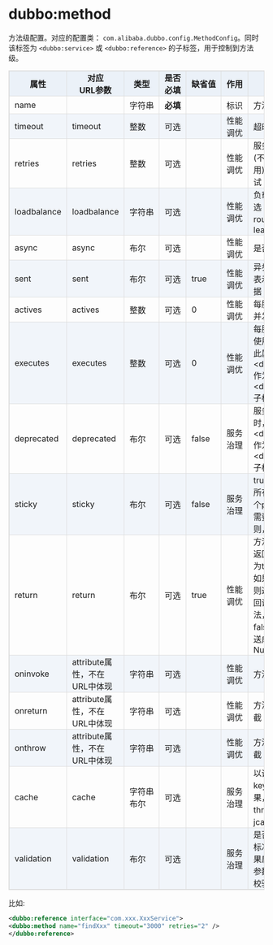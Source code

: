 <style>
table {
width: 100%;
max-width: 65em;
border: 1px solid #dedede;
margin: 15px auto;
border-collapse: collapse;
empty-cells: show;
}
table th,
table td {
height: 35px;
border: 1px solid #dedede;
padding: 0 10px;
}
table th {
font-weight: bold;
text-align: center !important;
background: rgba(158,188,226,0.2);
white-space: nowrap;
}
table tbody tr:nth-child(2n) {
background: rgba(158,188,226,0.12);
}
table td:nth-child(1) {
white-space: nowrap;
}
table td:nth-child(3) {
white-space: nowrap;
}
table td:nth-child(4) {
white-space: nowrap;
}
table td:nth-child(6) {
white-space: nowrap;
}
table tr:hover {
background: #efefef;
}
.table-area {
overflow: auto;
}
</style>

<script type="text/javascript">
[].slice.call(document.querySelectorAll('table')).forEach(function(el){
var wrapper = document.createElement('div');
wrapper.className = 'table-area';
el.parentNode.insertBefore(wrapper, el);
el.parentNode.removeChild(el);
wrapper.appendChild(el);
})
</script>
# dubbo:method

方法级配置。对应的配置类： `com.alibaba.dubbo.config.MethodConfig`。同时该标签为 `<dubbo:service>` 或 `<dubbo:reference>` 的子标签，用于控制到方法级。

| 属性 | 对应<br>URL参数 | 类型 | 是否<br>必填 | 缺省值 | 作用 | 描述 |
| --- | --- | ---- | --- | --- | --- | --- |
| name | | 字符串 | <b>必填</b> | | 标识 | 方法名 |
| timeout | timeout | 整数 | 可选 | | 性能<br>调优 | 超时时间(毫秒) |
| retries | retries | 整数 | 可选 | | 性能<br>调优 | 服务调用重试次数(不包括第一次调用)，0为不需要重试 |
| loadbalance | loadbalance | 字符串 | 可选 | | 性能<br>调优 | 负载均衡策略，可选：random、roundrobin、leastactive |
| async | async | 布尔 | 可选 | | 性能<br>调优 | 是否异步执行 |
| sent | sent | 布尔 | 可选 | true | 性能<br>调优 | 异步调用时，true表示网络已发出数据 |
| actives | actives | 整数 | 可选 | 0 | 性能<br>调优 | 每服务消费者最大并发调用限制 |
| executes | executes | 整数 | 可选 | 0 | 性能<br>调优 | 每服务每方法最大使用线程数限制，此属性只在&lt;dubbo:method&gt;作为&lt;dubbo:service&gt;子标签时有效 |
| deprecated | deprecated | 布尔 | 可选 | false | 服务<br>治理 | 服务方法是否过时，此属性只在&lt;dubbo:method&gt;作为&lt;dubbo:service&gt;子标签时有效 |
| sticky | sticky | 布尔 | 可选 | false | 服务<br>治理 | true表示该接口上所有方法使用同一个provider。如果需要更复杂的规则，请使用路由 |
| return | return | 布尔 | 可选 | true | 性能<br>调优 | 方法调用是否需要返回值,async设置为true时才生效，如果设置为true，则返回future，或回调onreturn等方法，如果设置为false，则请求发送成功后直接返回Null |
| oninvoke | attribute属性，不在URL中体现 | 字符串 | 可选 | | 性能<br>调优 | 方法执行前拦截 |
| onreturn | attribute属性，不在URL中体现 | 字符串 | 可选 | | 性能<br>调优 | 方法执行返回后拦截 |
| onthrow | attribute属性，不在URL中体现 | 字符串 | 可选 | | 性能<br>调优 | 方法执行有异常拦截 |
| cache | cache | 字符串<br>布尔 | 可选 | | 服务<br>治理 | 以调用参数为key，缓存返回结果，可选：lru、 threadlocal、jcache等 |
| validation | validation | 布尔 | 可选 | | 服务<br>治理 | 是否启用JSR303标准注解验证，如果启用，将对方法参数上的注解进行校验 |

比如:

```xml
<dubbo:reference interface="com.xxx.XxxService">
<dubbo:method name="findXxx" timeout="3000" retries="2" />
</dubbo:reference>
```


